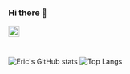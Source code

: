 ### Hi there 👋
<a href="https://www.linkedin.com/in/eric-l-439092135/">
  <img align="left" alt="Abhishek's LinkedIN" width="22px" src="https://raw.githubusercontent.com/peterthehan/peterthehan/master/assets/linkedin.svg" />
</a>
&nbsp;
&nbsp;

&nbsp;

![Eric's GitHub stats](https://github-readme-stats.vercel.app/api?username=restia1230&show_icons=true&theme=buefy&bg_color=START,5FFBF1,86A8E7,D16BA5&count_private=TRUE&title_color=6e38d6)
![Top Langs](https://github-readme-stats.vercel.app/api/top-langs/?username=restia1230&layout=compact&theme=buefy&bg_color=START,D16BA5,86A8E7,5FFBF1&title_color=6e38d6)
<!--
**restia1230/restia1230** is a ✨ _special_ ✨ repository because its `README.md` (this file) appears on your GitHub profile.



- 🔭 I’m currently working on ...
- 🌱 I’m currently learning ...
- 👯 I’m looking to collaborate on ...
- 🤔 I’m looking for help with ...
- 💬 Ask me about ...
- 📫 How to reach me: ...
- 😄 Pronouns: ...
- ⚡ Fun fact: ...
-->
